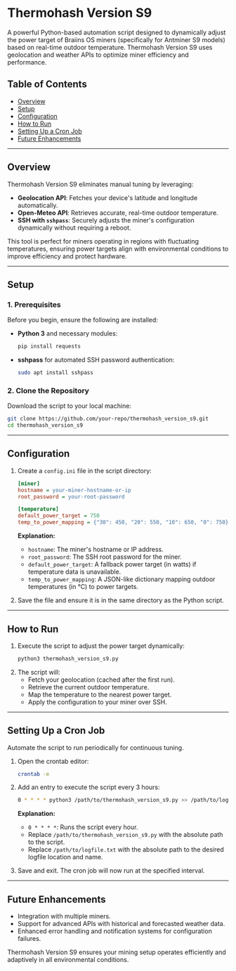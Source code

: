 
# Thermohash Version S9

A powerful Python-based automation script designed to dynamically adjust the power target of Braiins OS miners (specifically for Antminer S9 models) based on real-time outdoor temperature. Thermohash Version S9 uses geolocation and weather APIs to optimize miner efficiency and performance.

## Table of Contents

- [Overview](#overview)
- [Setup](#setup)
- [Configuration](#configuration)
- [How to Run](#how-to-run)
- [Setting Up a Cron Job](#setting-up-a-cron-job)
- [Future Enhancements](#future-enhancements)

---

## Overview

Thermohash Version S9 eliminates manual tuning by leveraging:
- **Geolocation API**: Fetches your device's latitude and longitude automatically.
- **Open-Meteo API**: Retrieves accurate, real-time outdoor temperature.
- **SSH with `sshpass`**: Securely adjusts the miner's configuration dynamically without requiring a reboot.

This tool is perfect for miners operating in regions with fluctuating temperatures, ensuring power targets align with environmental conditions to improve efficiency and protect hardware.

---

## Setup

### 1. Prerequisites
Before you begin, ensure the following are installed:
- **Python 3** and necessary modules:
  ```bash
  pip install requests
  ```
- **sshpass** for automated SSH password authentication:
  ```bash
  sudo apt install sshpass
  ```

### 2. Clone the Repository
Download the script to your local machine:
```bash
git clone https://github.com/your-repo/thermohash_version_s9.git
cd thermohash_version_s9
```

---

## Configuration

1. Create a `config.ini` file in the script directory:
   ```ini
   [miner]
   hostname = your-miner-hostname-or-ip
   root_password = your-root-password

   [temperature]
   default_power_target = 750
   temp_to_power_mapping = {"30": 450, "20": 550, "10": 650, "0": 750}
   ```

   **Explanation:**
   - `hostname`: The miner's hostname or IP address.
   - `root_password`: The SSH root password for the miner.
   - `default_power_target`: A fallback power target (in watts) if temperature data is unavailable.
   - `temp_to_power_mapping`: A JSON-like dictionary mapping outdoor temperatures (in °C) to power targets.

2. Save the file and ensure it is in the same directory as the Python script.

---

## How to Run

1. Execute the script to adjust the power target dynamically:
   ```bash
   python3 thermohash_version_s9.py
   ```
2. The script will:
   - Fetch your geolocation (cached after the first run).
   - Retrieve the current outdoor temperature.
   - Map the temperature to the nearest power target.
   - Apply the configuration to your miner over SSH.

---

## Setting Up a Cron Job

Automate the script to run periodically for continuous tuning.

1. Open the crontab editor:
   ```bash
   crontab -e
   ```

2. Add an entry to execute the script every 3 hours:
   ```bash
   0 * * * * python3 /path/to/thermohash_version_s9.py >> /path/to/logfile.txt 2>&1
   ```

   **Explanation:**
   - `0 * * * *`: Runs the script every hour.
   - Replace `/path/to/thermohash_version_s9.py` with the absolute path to the script.
   - Replace `/path/to/logfile.txt` with the absolute path to the desired logfile location and name.

3. Save and exit. The cron job will now run at the specified interval.

---

## Future Enhancements

- Integration with multiple miners.
- Support for advanced APIs with historical and forecasted weather data.
- Enhanced error handling and notification systems for configuration failures.

Thermohash Version S9 ensures your mining setup operates efficiently and adaptively in all environmental conditions.
